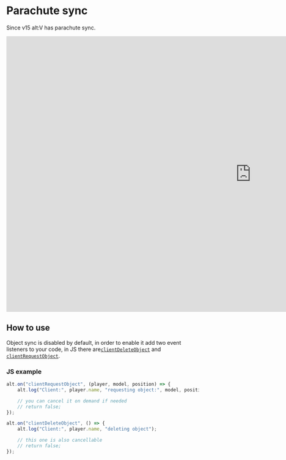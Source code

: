 # Parachute sync

Since v15 alt:V has parachute sync.

<iframe width="1280" height="720" src="https://www.youtube-nocookie.com/embed/Q2ltqCsZTPI" frameborder="0" allow="accelerometer; autoplay; encrypted-media; gyroscope; picture-in-picture" allowfullscreen></iframe>

## How to use

Object sync is disabled by default, in order to enable it add two event listeners to your code, in JS there are[`clientDeleteObject`](https://docs.altv.mp/js/api/alt-server.IServerEvent.html#_altmp_altv_types_alt_server_IServerEvent_clientDeleteObject) and [`clientRequestObject`](https://docs.altv.mp/js/api/alt-server.IServerEvent.html#_altmp_altv_types_alt_server_IServerEvent_clientRequestObject).

### JS example

```js
alt.on("clientRequestObject", (player, model, position) => {
    alt.log("Client:", player.name, "requesting object:", model, position);

    // you can cancel it on demand if needed
    // return false;
});

alt.on("clientDeleteObject", () => {
    alt.log("Client:", player.name, "deleting object");

    // this one is also cancellable
    // return false;
});
```
